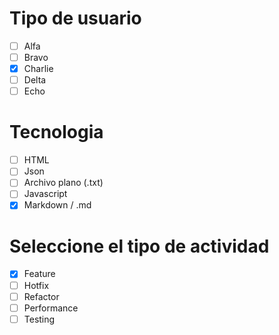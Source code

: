 # Tipo de usuario
- [ ] Alfa
- [ ] Bravo 
- [x] Charlie
- [ ] Delta
- [ ] Echo

# Tecnologia
- [ ] HTML
- [ ] Json 
- [ ] Archivo plano (.txt)
- [ ] Javascript
- [x] Markdown / .md

# Seleccione el tipo de actividad
- [x] Feature
- [ ] Hotfix
- [ ] Refactor
- [ ] Performance
- [ ] Testing
